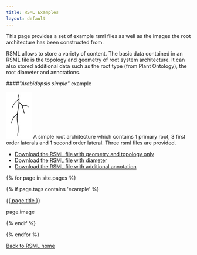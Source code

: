 ```yaml
---
title: RSML Examples
layout: default
---
```


This page provides a set of example rsml files as well as the images the root architecture has been constructed from.

RSML allows to store a variety of content. The basic data contained in an RSML file is the topology and geometry of root system architecture. It can also stored additional data such as the root type (from Plant Ontology), the root diameter and annotations.

####*"Arabidopsis simple"* example

[![arabidopsis-simple](/images/examples/arabidopsis_simple_tb.jpg)](images/examples/arabidopsis_simple.tif)
A simple root architecture which contains 1 primary root, 3 first order laterals and 1 second order lateral. Three rsml files are provided.


  - [Download the RSML file with geometry and topology only](images/examples/arabidopsis_simple.rsml)
  - [Download the RSML file with diameter](images/examples/arabidopsis_simple_with_diameter.rsml)
  - [Download the RSML file with additional annotation](images/examples/arabidopsis_simple_annotation.rsml)

  <!--p class="example_block">
  <a href="{{ page.url }}"> {{ page.title }} </a>
  </p>
</ul-->

  {% for page in site.pages %}
  
  {% if page.tags contains 'example' %}
  
  <p class="example_block">
  <a href="{{ page.url }}"> {{ page.title }} </a>
  
  page.image
  
  </p>
  
  {% endif %}
  
  {% endfor %}

[Back to RSML home](index)